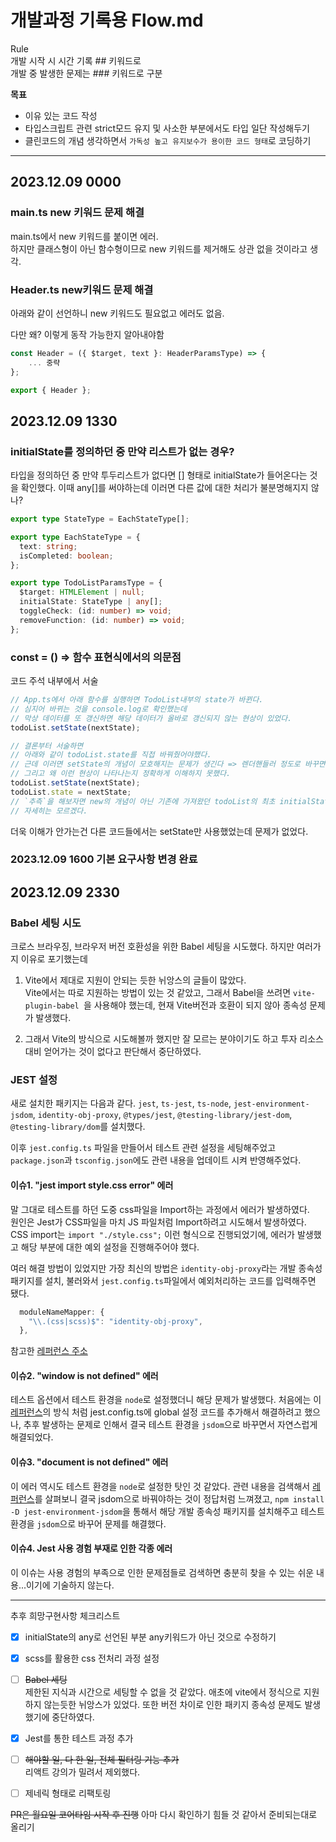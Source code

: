 # 개발과정 기록용 Flow.md

Rule<br />
개발 시작 시 시간 기록 ## 키워드로<br />
개발 중 발생한 문제는 ### 키워드로 구분

**목표**<br />

- 이유 있는 코드 작성
- 타입스크립트 관련 strict모드 유지 및 사소한 부분에서도 타입 일단 작성해두기
- 클린코드의 개념 생각하면서 `가독성 높고 유지보수가 용이한 코드 형태`로 코딩하기

---

## 2023.12.09 0000

### main.ts new 키워드 문제 해결

main.ts에서 new 키워드를 붙이면 에러.<br />
하지만 클래스형이 아닌 함수형이므로 new 키워드를 제거해도 상관 없을 것이라고 생각.

### Header.ts new키워드 문제 해결

아래와 같이 선언하니 new 키워드도 필요없고 에러도 없음.

다만 왜? 이렇게 동작 가능한지 알아내야함

```ts
const Header = ({ $target, text }: HeaderParamsType) => {
    ... 중략
};

export { Header };

```

## 2023.12.09 1330

### initialState를 정의하던 중 만약 리스트가 없는 경우?

타입을 정의하던 중 만약 투두리스트가 없다면 [] 형태로 initialState가 들어온다는 것을 확인했다. 이때 any[]를 써야하는데 이러면 다른 값에 대한 처리가 불분명해지지 않나?

```ts
export type StateType = EachStateType[];

export type EachStateType = {
  text: string;
  isCompleted: boolean;
};

export type TodoListParamsType = {
  $target: HTMLElement | null;
  initialState: StateType | any[];
  toggleCheck: (id: number) => void;
  removeFunction: (id: number) => void;
};
```

### const = () => 함수 표현식에서의 의문점

코드 주석 내부에서 서술

```ts
// App.ts에서 아래 함수를 실행하면 TodoList내부의 state가 바뀐다.
// 심지어 바뀌는 것을 console.log로 확인했는데
// 막상 데이터를 또 갱신하면 해당 데이터가 올바로 갱신되지 않는 현상이 있었다.
todoList.setState(nextState);

// 결론부터 서술하면
// 아래와 같이 todoList.state를 직접 바꿔줬어야했다.
// 근데 이러면 setState의 개념이 모호해지는 문제가 생긴다 => 렌더핸들러 정도로 바꾸면 좋을 것 같고
// 그리고 왜 이런 현상이 나타나는지 정확하게 이해하지 못했다.
todoList.setState(nextState);
todoList.state = nextState;
// `추측`을 해보자면 new의 개념이 아닌 기존에 가져왔던 todoList의 최초 initialState가 바뀌지 않는 부분과 연관있을 것 같은데
// 자세히는 모르겠다.
```

더욱 이해가 안가는건 다른 코드들에서는 setState만 사용했었는데 문제가 없었다.

### 2023.12.09 1600 기본 요구사항 변경 완료

## 2023.12.09 2330

### Babel 세팅 시도

크로스 브라우징, 브라우저 버전 호환성을 위한 Babel 세팅을 시도했다. 하지만 여러가지 이유로 포기했는데

1. Vite에서 제대로 지원이 안되는 듯한 뉘앙스의 글들이 많았다.<br />
   Vite에서는 따로 지원하는 방법이 있는 것 같았고, 그래서 Babel을 쓰려면 `vite-plugin-babel
`을 사용해야 했는데, 현재 Vite버전과 호환이 되지 않아 종속성 문제가 발생했다.

2. 그래서 Vite의 방식으로 시도해볼까 했지만 잘 모르는 분야이기도 하고 투자 리소스 대비 얻어가는 것이 없다고 판단해서 중단하였다.

### JEST 설정

새로 설치한 패키지는 다음과 같다. `jest`, `ts-jest`, `ts-node`, `jest-environment-jsdom`, `identity-obj-proxy`, `@types/jest`, `@testing-library/jest-dom`, `@testing-library/dom`를 설치했다.

이후 `jest.config.ts` 파일을 만들어서 테스트 관련 설정을 세팅해주었고 `package.json`과 `tsconfig.json`에도 관련 내용을 업데이트 시켜 반영해주었다.

#### 이슈1. "jest import style.css error" 에러

말 그대로 테스트를 하던 도중 css파일을 Import하는 과정에서 에러가 발생하였다.<br />
원인은 Jest가 CSS파일을 마치 JS 파일처럼 Import하려고 시도해서 발생하였다. CSS import는 `import "./style.css";` 이런 형식으로 진행되었기에, 에러가 발생했고 해당 부분에 대한 예외 설정을 진행해주어야 했다.

여러 해결 방법이 있었지만 가장 최신의 방법은 `identity-obj-proxy`라는 개발 종속성 패키지를 설치, 불러와서 `jest.config.ts`파일에서 예외처리하는 코드를 입력해주면 됐다.

```ts
  moduleNameMapper: {
    "\\.(css|scss)$": "identity-obj-proxy",
  },
```

참고한 [레퍼런스 주소](https://stackoverflow.com/questions/76928821/module-testing-library-react-has-no-exported-member-waitfor)

#### 이슈2. "window is not defined" 에러

테스트 옵션에서 테스트 환경을 `node`로 설정했더니 해당 문제가 발생했다. 처음에는 이 [레퍼런스](https://stackoverflow.com/questions/46274889/jest-test-fails-with-window-is-not-defined)의 방식 처럼 jest.config.ts에 global 설정 코드를 추가해서 해결하려고 했으나, 추후 발생하는 문제로 인해서 결국 테스트 환경을 `jsdom`으로 바꾸면서 자연스럽게 해결되었다.

#### 이슈3. "document is not defined" 에러

이 에러 역시도 테스트 환경을 `node`로 설정한 탓인 것 같았다. 관련 내용을 검색해서 [레퍼런스](https://github.com/testing-library/react-testing-library/issues/422)를 살펴보니 결국 jsdom으로 바꿔야하는 것이 정답처럼 느껴졌고, `npm install -D jest-environment-jsdom`을 통해서 해당 개발 종속성 패키지를 설치해주고 테스트 환경을 `jsdom`으로 바꾸어 문제를 해결했다.

#### 이슈4. Jest 사용 경험 부재로 인한 각종 에러

이 이슈는 사용 경험의 부족으로 인한 문제점들로 검색하면 충분히 찾을 수 있는 쉬운 내용...이기에 기술하지 않는다.

---

추후 희망구현사항 체크리스트

- [x] initialState의 any로 선언된 부분 any키워드가 아닌 것으로 수정하기
- [x] scss를 활용한 css 전처리 과정 설정
- [ ] ~~Babel 세팅~~<br />
      제한된 지식과 시간으로 세팅할 수 없을 것 같았다. 애초에 vite에서 정식으로 지원하지 않는듯한 뉘앙스가 있었다. 또한 버전 차이로 인한 패키지 종속성 문제도 발생했기에 중단하였다.
- [x] Jest를 통한 테스트 과정 추가
- [ ] ~~해야할 일, 다 한 일, 전체 필터링 기능 추가~~<br />
      리액트 강의가 밀려서 제외했다.

- [ ] 제네릭 형태로 리팩토링

~~PR은 월요일 코어타임 시작 후 진행~~
아마 다시 확인하기 힘들 것 같아서 준비되는대로 올리기
